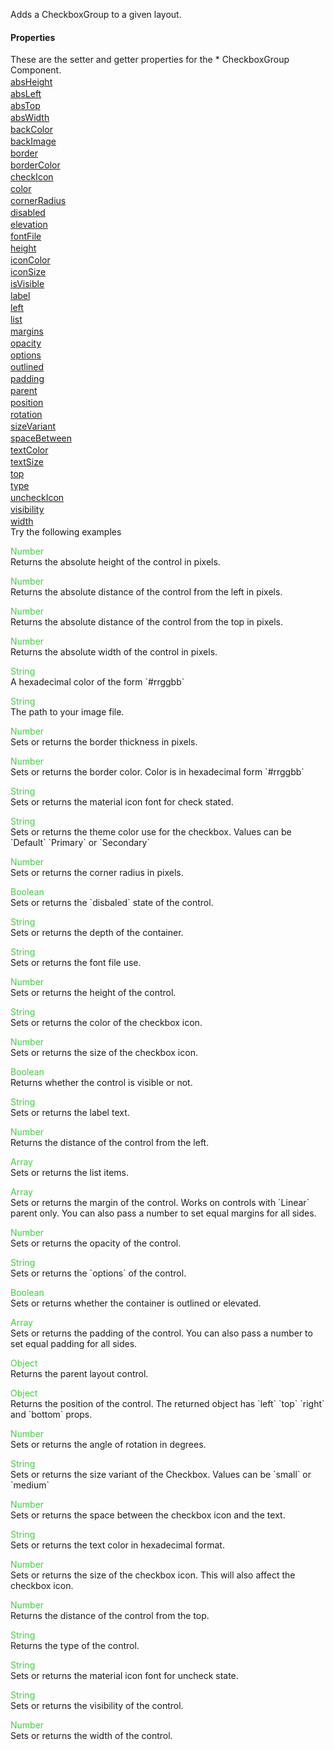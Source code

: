 Adds a CheckboxGroup to a given layout.
<h4>Properties</h4>These are the setter and getter properties for the *  CheckboxGroup Component.<div class="samp" style="margin-top:2px;"><a href="#absheight-0" data-transition="pop" data-rel="popup" class="ui-link">absHeight </a></div><div class="samp" style="margin-top:2px;"><a href="#absleft-5" data-transition="pop" data-rel="popup" class="ui-link">absLeft </a></div><div class="samp" style="margin-top:2px;"><a href="#abstop-10" data-transition="pop" data-rel="popup" class="ui-link">absTop </a></div><div class="samp" style="margin-top:2px;"><a href="#abswidth-15" data-transition="pop" data-rel="popup" class="ui-link">absWidth </a></div><div class="samp" style="margin-top:2px;"><a href="#backcolor-20" data-transition="pop" data-rel="popup" class="ui-link">backColor </a></div><div class="samp" style="margin-top:2px;"><a href="#backimage-25" data-transition="pop" data-rel="popup" class="ui-link">backImage </a></div><div class="samp" style="margin-top:2px;"><a href="#border-30" data-transition="pop" data-rel="popup" class="ui-link">border </a></div><div class="samp" style="margin-top:2px;"><a href="#bordercolor-35" data-transition="pop" data-rel="popup" class="ui-link">borderColor </a></div><div class="samp" style="margin-top:2px;"><a href="#checkicon-40" data-transition="pop" data-rel="popup" class="ui-link">checkIcon </a></div><div class="samp" style="margin-top:2px;"><a href="#color-45" data-transition="pop" data-rel="popup" class="ui-link">color </a></div><div class="samp" style="margin-top:2px;"><a href="#cornerradius-50" data-transition="pop" data-rel="popup" class="ui-link">cornerRadius </a></div><div class="samp" style="margin-top:2px;"><a href="#disabled-55" data-transition="pop" data-rel="popup" class="ui-link">disabled </a></div><div class="samp" style="margin-top:2px;"><a href="#elevation-60" data-transition="pop" data-rel="popup" class="ui-link">elevation </a></div><div class="samp" style="margin-top:2px;"><a href="#fontfile-65" data-transition="pop" data-rel="popup" class="ui-link">fontFile </a></div><div class="samp" style="margin-top:2px;"><a href="#height-70" data-transition="pop" data-rel="popup" class="ui-link">height </a></div><div class="samp" style="margin-top:2px;"><a href="#iconcolor-75" data-transition="pop" data-rel="popup" class="ui-link">iconColor </a></div><div class="samp" style="margin-top:2px;"><a href="#iconsize-80" data-transition="pop" data-rel="popup" class="ui-link">iconSize </a></div><div class="samp" style="margin-top:2px;"><a href="#isvisible-85" data-transition="pop" data-rel="popup" class="ui-link">isVisible </a></div><div class="samp" style="margin-top:2px;"><a href="#label-90" data-transition="pop" data-rel="popup" class="ui-link">label </a></div><div class="samp" style="margin-top:2px;"><a href="#left-95" data-transition="pop" data-rel="popup" class="ui-link">left </a></div><div class="samp" style="margin-top:2px;"><a href="#list-100" data-transition="pop" data-rel="popup" class="ui-link">list </a></div><div class="samp" style="margin-top:2px;"><a href="#margins-105" data-transition="pop" data-rel="popup" class="ui-link">margins </a></div><div class="samp" style="margin-top:2px;"><a href="#opacity-110" data-transition="pop" data-rel="popup" class="ui-link">opacity </a></div><div class="samp" style="margin-top:2px;"><a href="#options-115" data-transition="pop" data-rel="popup" class="ui-link">options </a></div><div class="samp" style="margin-top:2px;"><a href="#outlined-120" data-transition="pop" data-rel="popup" class="ui-link">outlined </a></div><div class="samp" style="margin-top:2px;"><a href="#padding-125" data-transition="pop" data-rel="popup" class="ui-link">padding </a></div><div class="samp" style="margin-top:2px;"><a href="#parent-130" data-transition="pop" data-rel="popup" class="ui-link">parent </a></div><div class="samp" style="margin-top:2px;"><a href="#position-135" data-transition="pop" data-rel="popup" class="ui-link">position </a></div><div class="samp" style="margin-top:2px;"><a href="#rotation-140" data-transition="pop" data-rel="popup" class="ui-link">rotation </a></div><div class="samp" style="margin-top:2px;"><a href="#sizevariant-145" data-transition="pop" data-rel="popup" class="ui-link">sizeVariant </a></div><div class="samp" style="margin-top:2px;"><a href="#spacebetween-150" data-transition="pop" data-rel="popup" class="ui-link">spaceBetween </a></div><div class="samp" style="margin-top:2px;"><a href="#textcolor-155" data-transition="pop" data-rel="popup" class="ui-link">textColor </a></div><div class="samp" style="margin-top:2px;"><a href="#textsize-160" data-transition="pop" data-rel="popup" class="ui-link">textSize </a></div><div class="samp" style="margin-top:2px;"><a href="#top-165" data-transition="pop" data-rel="popup" class="ui-link">top </a></div><div class="samp" style="margin-top:2px;"><a href="#type-170" data-transition="pop" data-rel="popup" class="ui-link">type </a></div><div class="samp" style="margin-top:2px;"><a href="#uncheckicon-175" data-transition="pop" data-rel="popup" class="ui-link">uncheckIcon </a></div><div class="samp" style="margin-top:2px;"><a href="#visibility-180" data-transition="pop" data-rel="popup" class="ui-link">visibility </a></div><div class="samp" style="margin-top:2px;"><a href="#width-185" data-transition="pop" data-rel="popup" class="ui-link">width </a></div>
Try the following examples
<div data-role="popup" id="absheight-0" class="ui-content"><p><span style="color:#4c4;">Number</span><br>Returns the absolute height of the control in pixels.</p></div><div data-role="popup" id="absleft-5" class="ui-content"><p><span style="color:#4c4;">Number</span><br>Returns the absolute distance of the control from the left in pixels.</p></div><div data-role="popup" id="abstop-10" class="ui-content"><p><span style="color:#4c4;">Number</span><br>Returns the absolute distance of the control from the top in pixels.</p></div><div data-role="popup" id="abswidth-15" class="ui-content"><p><span style="color:#4c4;">Number</span><br>Returns the absolute width of the control in pixels.</p></div><div data-role="popup" id="backcolor-20" class="ui-content"><p><span style="color:#4c4;">String</span><br>A hexadecimal color of the form `#rrggbb`</p></div><div data-role="popup" id="backimage-25" class="ui-content"><p><span style="color:#4c4;">String</span><br>The path to your image file.</p></div><div data-role="popup" id="border-30" class="ui-content"><p><span style="color:#4c4;">Number</span><br>Sets or returns the border thickness in pixels.</p></div><div data-role="popup" id="bordercolor-35" class="ui-content"><p><span style="color:#4c4;">Number</span><br>Sets or returns the border color. Color is in hexadecimal form `#rrggbb`</p></div><div data-role="popup" id="checkicon-40" class="ui-content"><p><span style="color:#4c4;">String</span><br>Sets or returns the material icon font for check stated.</p></div><div data-role="popup" id="color-45" class="ui-content"><p><span style="color:#4c4;">String</span><br>Sets or returns the theme color use for the checkbox. Values can be `Default` `Primary` or `Secondary`</p></div><div data-role="popup" id="cornerradius-50" class="ui-content"><p><span style="color:#4c4;">Number</span><br>Sets or returns the corner radius in pixels.</p></div><div data-role="popup" id="disabled-55" class="ui-content"><p><span style="color:#4c4;">Boolean</span><br>Sets or returns the `disbaled` state of the control.</p></div><div data-role="popup" id="elevation-60" class="ui-content"><p><span style="color:#4c4;">String</span><br>Sets or returns the depth of the container.</p></div><div data-role="popup" id="fontfile-65" class="ui-content"><p><span style="color:#4c4;">String</span><br>Sets or returns the font file use.</p></div><div data-role="popup" id="height-70" class="ui-content"><p><span style="color:#4c4;">Number</span><br>Sets or returns the height of the control.</p></div><div data-role="popup" id="iconcolor-75" class="ui-content"><p><span style="color:#4c4;">String</span><br>Sets or returns the color of the checkbox icon.</p></div><div data-role="popup" id="iconsize-80" class="ui-content"><p><span style="color:#4c4;">Number</span><br>Sets or returns the size of the checkbox icon.</p></div><div data-role="popup" id="isvisible-85" class="ui-content"><p><span style="color:#4c4;">Boolean</span><br>Returns whether the control is visible or not.</p></div><div data-role="popup" id="label-90" class="ui-content"><p><span style="color:#4c4;">String</span><br>Sets or returns the label text.</p></div><div data-role="popup" id="left-95" class="ui-content"><p><span style="color:#4c4;">Number</span><br>Returns the distance of the control from the left.</p></div><div data-role="popup" id="list-100" class="ui-content"><p><span style="color:#4c4;">Array</span><br>Sets or returns the list items.</p></div><div data-role="popup" id="margins-105" class="ui-content"><p><span style="color:#4c4;">Array</span><br>Sets or returns the margin of the control. Works on controls with `Linear` parent only. You can also pass a number to set equal margins for all sides.</p></div><div data-role="popup" id="opacity-110" class="ui-content"><p><span style="color:#4c4;">Number</span><br>Sets or returns the opacity of the control.</p></div><div data-role="popup" id="options-115" class="ui-content"><p><span style="color:#4c4;">String</span><br>Sets or returns the `options` of the control.</p></div><div data-role="popup" id="outlined-120" class="ui-content"><p><span style="color:#4c4;">Boolean</span><br>Sets or returns whether the container is outlined or elevated.</p></div><div data-role="popup" id="padding-125" class="ui-content"><p><span style="color:#4c4;">Array</span><br>Sets or returns the padding of the control. You can also pass a number to set equal padding for all sides.</p></div><div data-role="popup" id="parent-130" class="ui-content"><p><span style="color:#4c4;">Object</span><br>Returns the parent layout control.</p></div><div data-role="popup" id="position-135" class="ui-content"><p><span style="color:#4c4;">Object</span><br>Returns the position of the control. The returned object has `left` `top` `right` and `bottom` props.</p></div><div data-role="popup" id="rotation-140" class="ui-content"><p><span style="color:#4c4;">Number</span><br>Sets or returns the angle of rotation in degrees.</p></div><div data-role="popup" id="sizevariant-145" class="ui-content"><p><span style="color:#4c4;">String</span><br>Sets or returns the size variant of the Checkbox. Values can be `small` or `medium`</p></div><div data-role="popup" id="spacebetween-150" class="ui-content"><p><span style="color:#4c4;">Number</span><br>Sets or returns the space between the checkbox icon and the text.</p></div><div data-role="popup" id="textcolor-155" class="ui-content"><p><span style="color:#4c4;">String</span><br>Sets or returns the text color in hexadecimal format.</p></div><div data-role="popup" id="textsize-160" class="ui-content"><p><span style="color:#4c4;">Number</span><br>Sets or returns the size of the checkbox icon. This will also affect the checkbox icon.</p></div><div data-role="popup" id="top-165" class="ui-content"><p><span style="color:#4c4;">Number</span><br>Returns the distance of the control from the top.</p></div><div data-role="popup" id="type-170" class="ui-content"><p><span style="color:#4c4;">String</span><br>Returns the type of the control.</p></div><div data-role="popup" id="uncheckicon-175" class="ui-content"><p><span style="color:#4c4;">String</span><br>Sets or returns the material icon font for uncheck state.</p></div><div data-role="popup" id="visibility-180" class="ui-content"><p><span style="color:#4c4;">String</span><br>Sets or returns the visibility of the control.</p></div><div data-role="popup" id="width-185" class="ui-content"><p><span style="color:#4c4;">Number</span><br>Sets or returns the width of the control.</p></div>